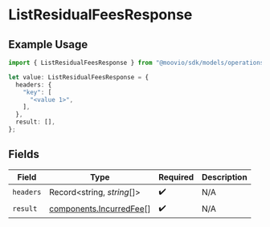 # ListResidualFeesResponse

## Example Usage

```typescript
import { ListResidualFeesResponse } from "@moovio/sdk/models/operations";

let value: ListResidualFeesResponse = {
  headers: {
    "key": [
      "<value 1>",
    ],
  },
  result: [],
};
```

## Fields

| Field                                                              | Type                                                               | Required                                                           | Description                                                        |
| ------------------------------------------------------------------ | ------------------------------------------------------------------ | ------------------------------------------------------------------ | ------------------------------------------------------------------ |
| `headers`                                                          | Record<string, *string*[]>                                         | :heavy_check_mark:                                                 | N/A                                                                |
| `result`                                                           | [components.IncurredFee](../../models/components/incurredfee.md)[] | :heavy_check_mark:                                                 | N/A                                                                |